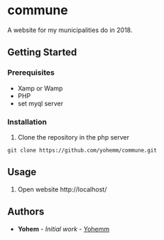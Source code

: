 # commune
A website for my municipalities do in 2018.

## Getting Started

### Prerequisites
- Xamp or Wamp
- PHP
- set myql server
### Installation

1. Clone the repository in the php server
```git
git clone https://github.com/yohemm/commune.git
```

## Usage

1. Open website
http://localhost/

## Authors

* **Yohem** - *Initial work* - [Yohemm](https://github.com/yohemm)
